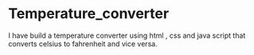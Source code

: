 # Temperature_converter
I have build a temperature converter using html , css and java script that converts celsius to fahrenheit and vice versa. 
